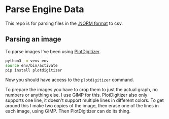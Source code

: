 # Parse Engine Data


This repo is for parsing files in the [.NORM format](https://xkcd.com/2116/) to
csv.


## Parsing an image

To parse images I've been using
[PlotDigitizer](https://github.com/dilawar/PlotDigitizer/).

``` sh
python3 -m venv env
source env/bin/activate
pip install plotdigitizer
```

Now you should have access to the `plotdigitizer` command.

To prepare the images you have to crop them to just the actual graph, no numbers
or anything else. I use GIMP for this. PlotDigitizer also only supports one
line, it doesn't support multiple lines in different colors. To get around this
I make two copies of the image, then erase one of the lines in each image, using
GIMP. Then PlotDigitizer can do its thing.
